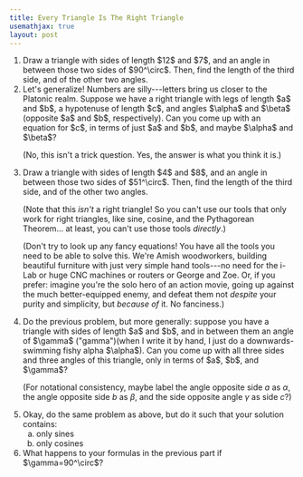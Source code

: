 ```yaml
---
title: Every Triangle Is The Right Triangle
usemathjax: true
layout: post
---
```



<ol class='problems'>
	<li> Draw a triangle with sides of length $12$ and $7$, and an angle in between those two sides of $90^\circ$. Then, find the length of the third side, and of the other two angles. </li>

<li> Let's generalize! Numbers are silly---letters bring us closer to the Platonic realm. Suppose we have a right triangle with legs of length $a$ and $b$, a hypotenuse of length $c$, and angles $\alpha$ and $\beta$ (opposite $a$ and $b$, respectively). Can you come up with an equation for $c$, in terms of just $a$ and $b$, and maybe $\alpha$ and $\beta$?

(No, this isn't a trick question. Yes, the answer is what you think it is.) </li>

<li> Draw a triangle with sides of length $4$ and $8$, and an angle in between those two sides of $51^\circ$. Then, find the length of the third side, and of the other two angles.

(Note that this *isn't* a right triangle! So you can't use our tools that only work for right triangles, like sine, cosine, and the Pythagorean Theorem... at least, you can't use those tools *directly*.)

(Don't try to look up any fancy equations! You have all the tools you need to be able to solve this. We're Amish woodworkers, building beautiful furniture with just very simple hand tools---no need for the i-Lab or huge CNC machines or routers or George and Zoe. Or, if you prefer: imagine you're the solo hero of an action movie, going up against the much better-equipped enemy, and defeat them not *despite* your purity and simplicity, but *because of* it. No fanciness.)


<li> Do the previous problem, but more generally: suppose you have a triangle with sides of length $a$ and $b$, and in between them an angle of $\gamma$ ("gamma")(when I write it by hand, I just do a downwards-swimming fishy alpha $\alpha$). Can you come up with all three sides and three angles of this triangle, only in terms of $a$, $b$, and $\gamma$?

(For notational consistency, maybe label the angle opposite side $a$ as $\alpha$, the angle opposite side $b$ as $\beta$, and the side opposite angle $\gamma$ as side $c$?)

<li> Okay, do the same problem as above, but do it such that your solution contains:
<ol style="list-style-type:lower-alpha;">
	<li> only sines
	<li> only cosines
	</ol>
<li> What happens to your formulas in the previous part if $\gamma=90^\circ$? </li>

</ol>